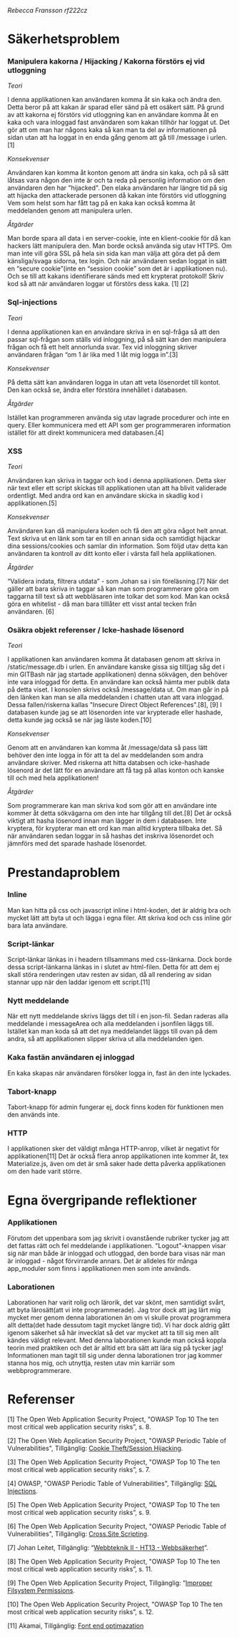 _Rebecca Fransson_
_rf222cz_


# Säkerhetsproblem
### Manipulera kakorna / Hijacking / Kakorna förstörs ej vid utloggning
_Teori_

I denna applikationen kan användaren komma åt sin kaka och ändra den. Detta beror på att kakan är sparad eller sänd på ett osäkert sätt.
På grund av att kakorna ej förstörs vid utloggning kan en användare komma åt en kaka och vara inloggad fast användaren som kakan tillhör har loggat ut. Det gör att om man har någons kaka så kan man ta del av informationen på sidan utan att ha loggat in en enda gång genom att gå till /message i urlen.[1]


_Konsekvenser_

Användaren kan komma åt konton genom att ändra sin kaka, och på så sätt låtsas vara någon den inte är och ta reda på personlig information om den användaren den har "hijacked".
Den elaka användaren har längre tid på sig att hijacka den attackerade personen då kakan inte förstörs vid utloggning
Vem som helst som har fått tag på en kaka kan också komma åt meddelanden genom att manipulera urlen.


_Åtgärder_

Man borde spara all data i en server-cookie, inte en klient-cookie för då kan hackers lätt manipulera den.
Man borde också använda sig utav HTTPS. Om man inte vill göra SSL på hela sin sida kan man välja att göra det på dem känsliga/svaga sidorna, tex login. Och när användaren sedan loggat in sätt en “secure cookie”(inte en “session cookie” som det är i applikationen nu).
Och se till att kakans identifierare sänds med ett krypterat protokoll!
Skriv kod så att när användaren loggar ut förstörs dess kaka.
[1] [2]


### Sql-injections
_Teori_

I denna applikationen kan en användare skriva in en sql-fråga så att den passar sql-frågan som ställs vid inloggning, på så sätt kan den manipulera frågan och få ett helt annorlunda svar. Tex vid inloggning skriver  användaren frågan “om 1 är lika med 1 låt mig logga in”.[3]


_Konsekvenser_

På detta sätt kan användaren logga in utan att veta lösenordet till kontot.
Den kan också se, ändra eller förstöra innehållet i databasen.


_Åtgärder_

Istället kan programmeren använda sig utav lagrade procedurer och inte en query.
Eller kommunicera med ett API som ger programmeraren information istället för att direkt kommunicera med databasen.[4]


### XSS
_Teori_

Användaren kan skriva in taggar och kod i denna applikationen. Detta sker när text eller ett script skickas till applikationen utan att ha blivit validerade ordentligt. Med andra ord kan en användare skicka in skadlig kod i applikationen.[5]


_Konsekvenser_

Användaren kan då manipulera koden och få den att göra något helt annat. Text skriva ut en länk som tar en till en annan sida och samtidigt hijackar dina sessions/cookies och samlar din information. Som följd utav detta kan användaren ta kontroll av ditt konto eller i värsta fall hela applikationen.


_Åtgärder_

“Validera indata, filtrera utdata” - som Johan sa i sin föreläsning.[7]
När det gäller att bara skriva in taggar så kan man som programmerare göra om taggarna till text så att webbläsaren inte tolkar det som kod.
Man kan också göra en whitelist - då man bara tilllåter ett visst antal tecken från användaren.
[6]

### Osäkra objekt referenser / Icke-hashade lösenord
_Teori_

I applikationen kan användaren komma åt databasen genom att skriva in /static/message.db i urlen. En användare kanske gissa sig till(jag såg det i min GITBash när jag startade applikationen) denna sökvägen, den behöver inte vara inloggad för detta.
En användare kan också hämta mer publik data på detta viset.
I konsolen skrivs också /message/data ut. Om man går in på den länken kan man se alla meddelanden i chatten utan att vara inloggad.
Dessa fallen/riskerna kallas "Insecure Direct Object References".[8], [9]
I databasen kunde jag se att lösenorden inte var krypterade eller hashade, detta kunde jag också se när jag läste koden.[10]


_Konsekvenser_

Genom att en användaren kan komma åt /message/data så pass lätt behöver den inte logga in för att ta del av meddelanden som andra användare skriver.
Med riskerna att hitta databsen och icke-hashade lösenord är det lätt för en användare att få tag på allas konton och kanske till och med hela applikationen!


_Åtgärder_

Som programmerare kan man skriva kod som gör att en användare inte kommer åt detta sökvägarna om den inte har tillgång till det.[8]
Det är också viktigt att hasha lösenord innan man lägger in dem i databasen. Inte kryptera, för krypterar man ett ord kan man alltid kryptera tillbaka det. Så när användaren sedan loggar in så hashas det inskriva lösenordet och jämnförs med det sparade hashade lösenordet.


# Prestandaproblem
### Inline
Man kan hitta på css och javascript inline i html-koden, det är aldrig bra och mycket lätt att byta ut och lägga i egna filer. Att skriva kod och css inline gör bara lata användare.

### Script-länkar
Script-länkar länkas in i headern tillsammans med css-länkarna. Dock borde dessa script-länkarna länkas in i slutet av html-filen. Detta för att dem ej skall störa renderingen utav resten av sidan, då all rendering av sidan stannar upp när den laddar igenom ett script.[11]

### Nytt meddelande
När ett nytt meddelande skrivs läggs det till i en json-fil. Sedan raderas alla meddelande i messageArea och alla meddelanden i jsonfilen läggs till. Istället kan man koda så att det nya meddelandet läggs till ovan på dem andra, så att applikationen slipper skriva ut alla meddelanden igen.

### Kaka fastän användaren ej inloggad
En kaka skapas när användaren försöker logga in, fast än den inte lyckades.

### Tabort-knapp
Tabort-knapp för admin fungerar ej, dock finns koden för funktionen men den används inte.

### HTTP
I applikationen sker det väldigt många HTTP-anrop, vilket är negativt för applikationen[11]
Det är också flera anrop applikationen inte kommer åt, tex Materialize.js, även om det är små saker hade detta påverka applikationen om den hade varit större.

# Egna övergripande reflektioner
### Applikationen
Förutom det uppenbara som jag skrivit i ovanstående rubriker tycker jag att det fattas rätt och fel meddelande i applikationen. "Logout"-knappen visar sig när man både är inloggad och utloggad, den borde bara visas när man är inloggad - något förvirrande annars.
Det är alldeles för många app_moduler som finns i applikationen men som inte används.

### Laborationen
Laborationen har varit rolig och lärorik, det var skönt, men samtidigt svårt, att byta lärosätt(att vi inte programmerade). Jag tror dock att jag lärt mig mycket mer genom denna laborationen än om vi skulle provat programmera allt detta(det hade dessutom tagit mycket längre tid). Vi har dock aldrig gått igenom säkerhet så här invecklat så det var mycket att ta till sig men allt kändes väldigt relevant. Med denna laborationen kunde man också koppla teorin med praktiken och det är alltid ett bra sätt att lära sig på tycker jag!
Informationen man tagit till sig under denna laborationen tror jag kommer stanna hos mig, och utnyttja, resten utav min karriär som webbprogrammerare.


# Referenser
[1] The Open Web Application Security Project, "OWASP Top 10 The ten most critical web application security risks”, s. 8.

[2] The Open Web Application Security Project, "OWASP Periodic Table of Vulnerabilities", Tillgänglig: [Cookie Theft/Session Hijacking](https://www.owasp.org/index.php/OWASP_Periodic_Table_of_Vulnerabilities#Periodic_Table_of_Vulnerabilities).

[3] The Open Web Application Security Project, "OWASP Top 10 The ten most critical web application security risks”, s. 7.

[4] OWASP, "OWASP Periodic Table of Vulnerabilities", Tillgänglig: [SQL Injections](https://www.owasp.org/index.php/OWASP_Periodic_Table_of_Vulnerabilities_-_SQL_Injection).

[5] The Open Web Application Security Project, "OWASP Top 10 The ten most critical web application security risks”, s. 9.

[6] The Open Web Application Security Project, "OWASP Periodic Table of Vulnerabilities", Tillgänglig: [Cross.Site Scripting](https://www.owasp.org/index.php/OWASP_Periodic_Table_of_Vulnerabilities_-_Cross-Site_Scripting_(XSS)).

[7] Johan Leitet, Tillgänglig: “[Webbteknik II - HT13 - Webbsäkerhet](https://www.youtube.com/watch?v=Gc_pc9TMEIk)”.

[8] The Open Web Application Security Project, "OWASP Top 10 The ten most critical web application security risks”, s. 11.

[9] The Open Web Application Security Project, Tillgänglig: “[Improper Filsystem Permissions](https://www.owasp.org/index.php/OWASP_Periodic_Table_of_Vulnerabilities_-_Improper_Filesystem_Permissions).

[10] The Open Web Application Security Project, "OWASP Top 10 The ten most critical web application security risks”, s. 12.

[11] Akamai, Tillgänglig: [Font end optimazation](https://www.akamai.com/us/en/resources/front-end-optimization-feo.jsp)
